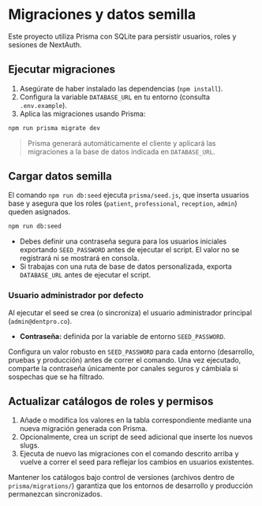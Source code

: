 # Migraciones y datos semilla

Este proyecto utiliza Prisma con SQLite para persistir usuarios, roles y sesiones de NextAuth.

## Ejecutar migraciones

1. Asegúrate de haber instalado las dependencias (`npm install`).
2. Configura la variable `DATABASE_URL` en tu entorno (consulta `.env.example`).
3. Aplica las migraciones usando Prisma:

```bash
npm run prisma migrate dev
```

> Prisma generará automáticamente el cliente y aplicará las migraciones a la base de datos indicada en `DATABASE_URL`.

## Cargar datos semilla

El comando `npm run db:seed` ejecuta `prisma/seed.js`, que inserta usuarios base y asegura que los roles (`patient`, `professional`, `reception`, `admin`) queden asignados.

```bash
npm run db:seed
```

- Debes definir una contraseña segura para los usuarios iniciales exportando `SEED_PASSWORD` antes de ejecutar el script. El valor no se registrará ni se mostrará en consola.
- Si trabajas con una ruta de base de datos personalizada, exporta `DATABASE_URL` antes de ejecutar el script.

### Usuario administrador por defecto

Al ejecutar el seed se crea (o sincroniza) el usuario administrador principal (`admin@dentpro.co`).

- **Contraseña:** definida por la variable de entorno `SEED_PASSWORD`.

Configura un valor robusto en `SEED_PASSWORD` para cada entorno (desarrollo, pruebas y producción) antes de correr el comando. Una vez ejecutado, comparte la contraseña únicamente por canales seguros y cámbiala si sospechas que se ha filtrado.

## Actualizar catálogos de roles y permisos

1. Añade o modifica los valores en la tabla correspondiente mediante una nueva migración generada con Prisma.
2. Opcionalmente, crea un script de seed adicional que inserte los nuevos slugs.
3. Ejecuta de nuevo las migraciones con el comando descrito arriba y vuelve a correr el seed para reflejar los cambios en usuarios existentes.

Mantener los catálogos bajo control de versiones (archivos dentro de `prisma/migrations/`) garantiza que los entornos de desarrollo y producción permanezcan sincronizados.
